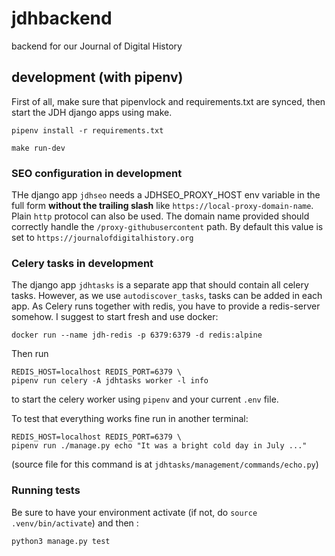 # jdhbackend

backend for our Journal of Digital History

## development (with pipenv)

First of all, make sure that pipenvlock and requirements.txt are synced, then
start the JDH django apps using make.

```
pipenv install -r requirements.txt

make run-dev
```

### SEO configuration in development

THe django app `jdhseo` needs a JDHSEO_PROXY_HOST env variable in the full form
**without the trailing slash** like `https://local-proxy-domain-name`.
Plain `http` protocol can also be used.
The domain name provided should correctly handle the `/proxy-githubusercontent`
path.
By default this value is set to `https://journalofdigitalhistory.org`

### Celery tasks in development

The django app `jdhtasks` is a separate app that should contain all celery tasks.
However, as we use `autodiscover_tasks`, tasks can be added in each app.
As Celery runs together with redis, you have to provide a redis-server somehow.
I suggest to start fresh and use docker:

```
docker run --name jdh-redis -p 6379:6379 -d redis:alpine
```

Then run

```
REDIS_HOST=localhost REDIS_PORT=6379 \
pipenv run celery -A jdhtasks worker -l info
```

to start the celery worker using `pipenv` and your current `.env` file.

To test that everything works fine run in another terminal:

```
REDIS_HOST=localhost REDIS_PORT=6379 \
pipenv run ./manage.py echo "It was a bright cold day in July ..."
```

(source file for this command is at `jdhtasks/management/commands/echo.py`)

### Running tests

Be sure to have your environment activate (if not, do `source .venv/bin/activate`) and then :

`python3 manage.py test`
